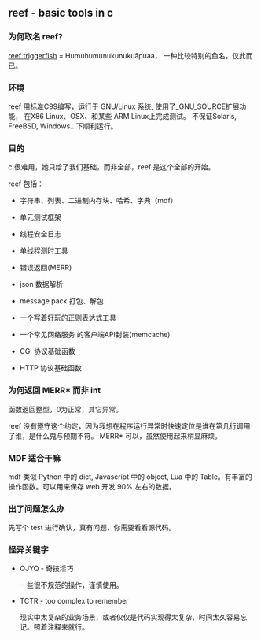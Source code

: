 ## reef - basic tools in c

### 为何取名 reef?

[reef triggerfish](https://en.wikipedia.org/wiki/Reef_triggerfish) = Humuhumunukunukuāpuaa，
一种比较特别的鱼名，仅此而已。


### 环境

reef 用标准C99编写，运行于 GNU/Linux 系统, 使用了\_GNU_SOURCE扩展功能， 在X86 Linux、OSX、和某些 ARM Linux上完成测试。
不保证Solaris, FreeBSD, Windows...下顺利运行。


### 目的

c 很难用，她只给了我们基础，而非全部，reef 是这个全部的开始。

reef 包括：

* 字符串、列表、二进制内存块、哈希、字典（mdf）

* 单元测试框架

* 线程安全日志

* 单线程测时工具

* 错误返回(MERR)

* json 数据解析

* message pack 打包、解包

* 一个写着好玩的正则表达式工具

* 一个常见网络服务 的客户端API封装(memcache)

* CGI 协议基础函数

* HTTP 协议基础函数


### 为何返回 MERR* 而非 int

函数返回整型，0为正常，其它异常。

reef 没有遵守这个约定，因为我想在程序运行异常时快速定位是谁在第几行调用了谁，是什么鬼与预期不符。
MERR* 可以，虽然使用起来稍显麻烦。


### MDF 适合干嘛

mdf 类似 Python 中的 dict, Javascript 中的 object, Lua 中的 Table。有丰富的操作函数。可以用来保存 web 开发 90% 左右的数据。


### 出了问题怎么办

先写个 test 进行确认，真有问题，你需要看看源代码。


### 怪异关键字

* QJYQ - 奇技淫巧

  一些很不规范的操作，谨慎使用。

* TCTR - too complex to remember

  现实中太复杂的业务场景，或者仅仅是代码实现得太复杂，时间太久容易忘记。照着注释来就行。
